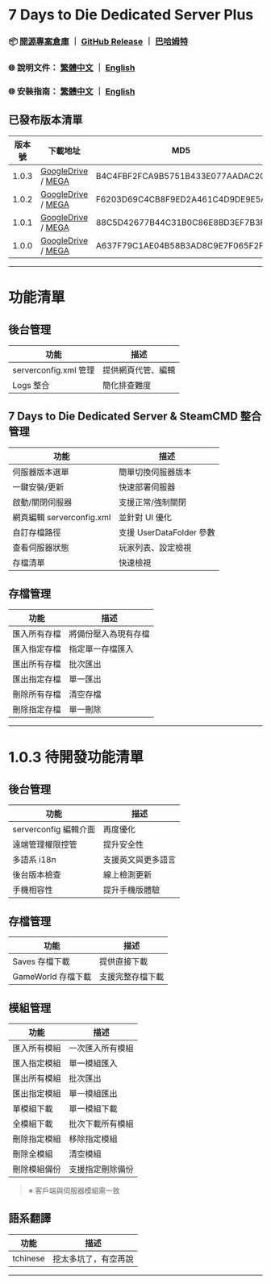 # 7 Days to Die Dedicated Server Plus

### 📦 [開源專案倉庫](https://github.com/waynechen251/7-days-to-die-dedicated-server-plus.git) ｜ [GitHub Release](https://github.com/waynechen251/7-days-to-die-dedicated-server-plus/releases) ｜ [巴哈姆特](https://forum.gamer.com.tw/Co.php?bsn=24608&sn=6631)

### 🌐 說明文件： [繁體中文](https://github.com/waynechen251/7-days-to-die-dedicated-server-plus/blob/main/readme.md) ｜ [English](https://github.com/waynechen251/7-days-to-die-dedicated-server-plus/blob/main/readme.en.md)

### 🌐 安裝指南： [繁體中文](https://github.com/waynechen251/7-days-to-die-dedicated-server-plus/blob/main/docs/install.md) ｜ [English](https://github.com/waynechen251/7-days-to-die-dedicated-server-plus/blob/main/docs/install.en.md)

## 已發布版本清單

| 版本號 | 下載地址                                                                                                                                                                  | MD5                              | 發布時間   |
| ------ | ------------------------------------------------------------------------------------------------------------------------------------------------------------------------- | -------------------------------- | ---------- |
| 1.0.3  | [GoogleDrive](https://drive.google.com/file/d/1wfZofYVxu8UZBVO4353ZVWKB3u9Xee4x/view) / [MEGA](https://mega.nz/file/WAMGBIiT#cQFFSFwRtUiXIg0dtyu81Uog6JGKzw5ikA7YN7cHhuo) | B4C4FBF2FCA9B5751B433E077AADAC2C | 2025-08-24 |
| 1.0.2  | [GoogleDrive](https://drive.google.com/file/d/1jZUoiq1JUw8f0PNUuTMRfAslME2b3_0w/view) / [MEGA](https://mega.nz/file/OVtQlSAS#pH5iiv6cwg6upR6hgNsrI83fI3tEG-R-24_SOpKtVwI) | F6203D69C4CB8F9ED2A461C4D9DE9E5A | 2025-08-17 |
| 1.0.1  | [GoogleDrive](https://drive.google.com/file/d/1rtdseTAagd5p4YXTDjvwIklcCeqggs25/view) / [MEGA](https://mega.nz/file/HAsX3T4A#YtC4N163VSh7rv9MAOEH0dU4QuJcvNVbuPYD8F2VPlo) | 88C5D42677B44C31B0C86E8BD3EF7B3F | 2025-08-12 |
| 1.0.0  | [GoogleDrive](https://drive.google.com/file/d/1H-lRoq2Xy35WPMZUeWU5E1R64IN_nQ5n/view) / [MEGA](https://mega.nz/file/aUNhnAxS#tnK-_t_AdD4M63KXluIpWQ2mMpNGQ8dEg5EGp5QHZqI) | A637F79C1AE04B58B3AD8C9E7F065F2F | 2025-08-10 |

---

# 功能清單

## 後台管理

| 功能                  | 描述               |
| --------------------- | ------------------ |
| serverconfig.xml 管理 | 提供網頁代管、編輯 |
| Logs 整合             | 簡化排查難度       |

## 7 Days to Die Dedicated Server & SteamCMD 整合管理

| 功能                      | 描述                     |
| ------------------------- | ------------------------ |
| 伺服器版本選單            | 簡單切換伺服器版本       |
| 一鍵安裝/更新             | 快速部署伺服器           |
| 啟動/關閉伺服器           | 支援正常/強制關閉        |
| 網頁編輯 serverconfig.xml | 並針對 UI 優化           |
| 自訂存檔路徑              | 支援 UserDataFolder 參數 |
| 查看伺服器狀態            | 玩家列表、設定檢視       |
| 存檔清單                  | 快速檢視                 |

## 存檔管理

| 功能         | 描述                 |
| ------------ | -------------------- |
| 匯入所有存檔 | 將備份壓入為現有存檔 |
| 匯入指定存檔 | 指定單一存檔匯入     |
| 匯出所有存檔 | 批次匯出             |
| 匯出指定存檔 | 單一匯出             |
| 刪除所有存檔 | 清空存檔             |
| 刪除指定存檔 | 單一刪除             |

---

# 1.0.3 待開發功能清單

## 後台管理

| 功能                  | 描述               |
| --------------------- | ------------------ |
| serverconfig 編輯介面 | 再度優化           |
| 遠端管理權限控管      | 提升安全性         |
| 多語系 i18n           | 支援英文與更多語言 |
| 後台版本檢查          | 線上檢測更新       |
| 手機相容性            | 提升手機版體驗     |

## 存檔管理

| 功能               | 描述             |
| ------------------ | ---------------- |
| Saves 存檔下載     | 提供直接下載     |
| GameWorld 存檔下載 | 支援完整存檔下載 |

## 模組管理

| 功能         | 描述             |
| ------------ | ---------------- |
| 匯入所有模組 | 一次匯入所有模組 |
| 匯入指定模組 | 單一模組匯入     |
| 匯出所有模組 | 批次匯出         |
| 匯出指定模組 | 單一模組匯出     |
| 單模組下載   | 單一模組下載     |
| 全模組下載   | 批次下載所有模組 |
| 刪除指定模組 | 移除指定模組     |
| 刪除全模組   | 清空模組         |
| 刪除模組備份 | 支援指定刪除備份 |

> ※ 客戶端與伺服器模組需一致

## 語系翻譯

| 功能     | 描述                 |
| -------- | -------------------- |
| tchinese | 挖太多坑了，有空再說 |

---
